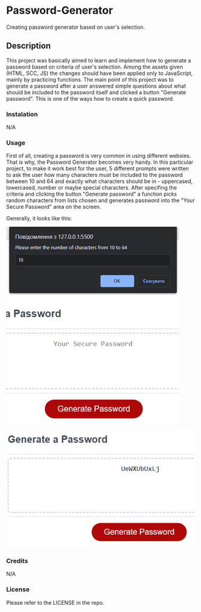 # Password-Generator
Creating password generator based on user's selection.

## Description
This project was basically aimed to learn and implement how to generate a password based on criteria of user's selection. Among the assets given (HTML, SCC, JS) the changes should have been applied only to JavaScript, mainly by practicing functions. The main point of this project was to generate a password after a user answered simple questions about what should be included to the password itself and clicked a button "Generate password". This is one of the ways how to create a quick password.

### Instalation
N/A

### Usage
First of all, creating a password is very common in using different websies. That is why, the Password Generator becomes very handy. In this particular project, to make it work best for the user, 5 different prompts were written to ask the user how many characters must be included to the password between 10 and 64 and exactly what characters should be in - uppercased, lowercased, number or maybe special characters. After specifing the criteria and clicking the button "Generate password" a function picks random characters from lists chosen and generates password into the "Your Secure Password" area on the screen.

Generally, it looks like this:

![alt text](assets/PG1.png)



![alt text](assets/GP2.png)

### Credits
N/A

### License
Please refer to the LICENSE in the repo.